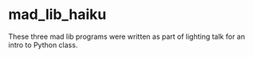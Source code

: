mad_lib_haiku
=============

These three mad lib programs were written as part of lighting talk for an intro to Python class.